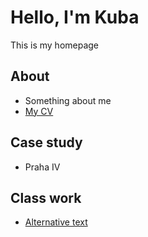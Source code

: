 # Hello, I'm Kuba

This is my homepage


## About

- Something about me
- [My CV](04-experience/index.md)


## Case study

- Praha IV


## Class work

- [Alternative text](01-alternative-text/index.md)

